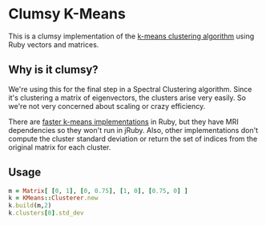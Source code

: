 Clumsy K-Means
============

This is a clumsy implementation of the <a href="http://en.wikipedia.org/wiki/K-means_clustering" target="_blank">k-means clustering algorithm</a> using Ruby vectors and matrices. 

Why is it clumsy? 
-----------------
We're using this for the final step in a Spectral Clustering algorithm. Since it's clustering a matrix of eigenvectors, the clusters arise very easily. So we're not very concerned about scaling or crazy efficiency.

There are <a href="https://github.com/reddavis/K-Means" target="_blank">faster k-means implementations</a> in Ruby, but they have MRI dependencies so they won't run in jRuby. Also, other implementations don't compute the cluster standard deviation or return the set of indices from the original matrix for each cluster.


Usage
-----

```ruby
m = Matrix[ [0, 1], [0, 0.75], [1, 0], [0.75, 0] ]
k = KMeans::Clusterer.new
k.build(m,2)
k.clusters[0].std_dev
```